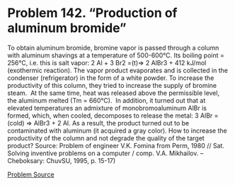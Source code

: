 # Problem 142. “Production of aluminum bromide”

To obtain aluminum bromide, bromine vapor is passed through a column with aluminum shavings at a temperature of 500-600°C. Its boiling point = 256°C, i.e. this is salt vapor: 2 Al + 3 Br2 =(t)=> 2 AlBr3 + 412 kJ/mol (exothermic reaction). The vapor product evaporates and is collected in the condenser (refrigerator) in the form of a white powder. To increase the productivity of this column, they tried to increase the supply of bromine steam.  At the same time, heat was released above the permissible level, the aluminum melted (Tm = 660°C).  In addition, it turned out that at elevated temperatures an admixture of monobromoaluminum AlBr is formed, which, when cooled, decomposes to release the metal: 3 AlBr = (cold) => AlBr3 + 2 Al. As a result, the product turned out to be contaminated with aluminum (it acquired a gray color). How to increase the productivity of the column and not degrade the quality of the target product? Source: Problem of engineer V.K. Fomina from Perm, 1980 // Sat. Solving inventive problems on a computer / comp. V.A. Mikhailov. – Cheboksary: ​​ChuvSU, 1995, p. 15-17)

[Problem Source](https://www.trizland.ru/tasks/5090/)